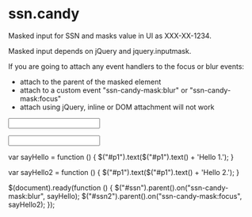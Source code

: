 # ssn.candy

Masked input for SSN and masks value in UI as XXX-XX-1234.

Masked input depends on jQuery and jquery.inputmask.

If you are going to attach any event handlers to the focus
or blur events:
  * attach to the parent of the masked element
  * attach to a custom event "ssn-candy-mask:blur" or "ssn-candy-mask:focus"
  * attach using jQuery, inline or DOM attachment will not work

<p id="p1"></p>
<p><input id="ssn" class="ssn-candy-mask" type="text"></p>
<p><input id="ssn2" class="ssn-candy-mask" type="text"></p>

var sayHello = function () {
    $("#p1").text($("#p1").text() + 'Hello 1.');
}

var sayHello2 = function () {
    $("#p1").text($("#p1").text() + 'Hello 2.');
}

$(document).ready(function () {
    $("#ssn").parent().on("ssn-candy-mask:blur", sayHello);
    $("#ssn2").parent().on("ssn-candy-mask:focus", sayHello2);
});